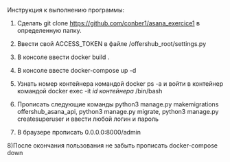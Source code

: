 Инструкция к выполнению программы:

1) Сделать git clone https://github.com/conber1/asana_exercice1 в определенную папку.

2) Ввести свой ACCESS_TOKEN в файле /offershub_root/settings.py

3) В консоле ввести docker build .

4) В консоле ввесте docker-compose up -d 

5) Узнать номер контейнера командой docker ps -a и войти в контейнер командой docker exec -it *id контейнера* /bin/bash 

6) Прописать следующие команды python3 manage.py makemigrations offershub_asana_api, python3 manage.py migrate, python3 manage.py createsuperuser и ввести любой логин и пароль

7) В браузере прописать 0.0.0.0:8000/admin

8)После окончания пользования не забыть прописать docker-compose down 
